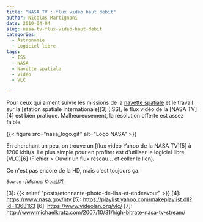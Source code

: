 ```yaml
---
title: "NASA TV : flux vidéo haut débit"
author: Nicolas Martignoni
date: 2010-04-04
slug: nasa-tv-flux-video-haut-debit
categories:
  - Astronomie
  - Logiciel libre
tags:
  - ISS
  - NASA
  - Navette spatiale
  - Vidéo
  - VLC

---
```

Pour ceux qui aiment suivre les missions de la [navette spatiale][2] et le travail sur la [station spatiale internationale][3] (ISS), le flux vidéo de la [NASA TV][4] est bien pratique. Malheureusement, la résolution offerte est assez faible.

{{< figure src="nasa_logo.gif" alt="Logo NASA" >}}

En cherchant un peu, on trouve un [flux vidéo Yahoo de la NASA TV][5] à 1200 kbit/s. Le plus simple pour en profiter est d'utiliser le logiciel libre [VLC][6] (Fichier > Ouvrir un flux réseau&hellip; et coller le lien).

Ce n'est pas encore de la HD, mais c'est toujours ça.

_<small>Source : [Michael Kratz][7].</small>_

 [1]: https://www.nasa.gov/
 [2]: https://www.nasa.gov/mission_pages/shuttle/main/index.html
 [3]: {{< relref "posts/etonnante-photo-de-liss-et-endeavour" >}}
 [4]: https://www.nasa.gov/ntv
 [5]: https://playlist.yahoo.com/makeplaylist.dll?id=1368163
 [6]: https://www.videolan.org/vlc/
 [7]: http://www.michaelkratz.com/2007/10/31/high-bitrate-nasa-tv-stream/

<!--more-->

